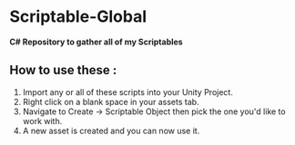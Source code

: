 # Scriptable-Global
**C# Repository to gather all of my Scriptables**

## How to use these :

1. Import any or all of these scripts into your Unity Project.
2. Right click on a blank space in your assets tab.
3. Navigate to Create -> Scriptable Object then pick the one you'd like to work with.
4. A new asset is created and you can now use it.
